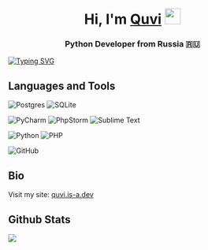 <h1 align="center">Hi, I'm <a href="https://quvi.is-a.dev" target="_blank">Quvi</a> 
<img src="https://github.com/blackcater/blackcater/raw/main/images/Hi.gif" height="32"/></h1>
<h3 align="center">Python Developer from Russia 🇷🇺</h3>
<a align="center" href="https://git.io/typing-svg"><img src="https://readme-typing-svg.demolab.com?font=Fira+Code&pause=1000&width=435&lines=Python.+Databases.+Telegram+Bots." alt="Typing SVG" /></a>

## Languages and Tools

![Postgres](https://img.shields.io/badge/postgres-%23316192.svg?style=for-the-badge&logo=postgresql&logoColor=white)
![SQLite](https://img.shields.io/badge/sqlite-%2307405e.svg?style=for-the-badge&logo=sqlite&logoColor=white)

![PyCharm](https://img.shields.io/badge/pycharm-143?style=for-the-badge&logo=pycharm&logoColor=black&color=black&labelColor=green)
![PhpStorm](https://img.shields.io/badge/phpstorm-143?style=for-the-badge&logo=phpstorm&logoColor=black&color=black&labelColor=darkorchid)
![Sublime Text](https://img.shields.io/badge/sublime_text-%23575757.svg?style=for-the-badge&logo=sublime-text&logoColor=important)

![Python](https://img.shields.io/badge/python-3670A0?style=for-the-badge&logo=python&logoColor=ffdd54)
![PHP](https://img.shields.io/badge/php-%23777BB4.svg?style=for-the-badge&logo=php&logoColor=white)

![GitHub](https://img.shields.io/badge/github-%23121011.svg?style=for-the-badge&logo=github&logoColor=white)

## Bio
Visit my site: [quvi.is-a.dev](https://quvi.is-a.dev)

## Github Stats
![](https://github-readme-stats.vercel.app/api/top-langs/?username=quvvii&theme=slateorange&hide_border=true&include_all_commits=true&count_private=true&layout=compact)

